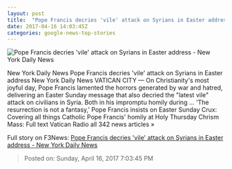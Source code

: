 ```yaml
---
layout: post
title:  "Pope Francis decries 'vile' attack on Syrians in Easter address - New York Daily News"
date: 2017-04-16 14:03:45Z
categories: google-news-top-stories
---
```


![Pope Francis decries 'vile' attack on Syrians in Easter address - New York Daily News](http://assets.nydailynews.com/polopoly_fs/1.3061383.1492346726!/img/httpImage/image._gen/derivatives/landscape_1200/vatican-pope-easter-29339-jpg.)

New York Daily News Pope Francis decries 'vile' attack on Syrians in Easter address New York Daily News VATICAN CITY — On Christianity's most joyful day, Pope Francis lamented the horrors generated by war and hatred, delivering an Easter Sunday message that also decried the "latest vile" attack on civilians in Syria. Both in his impromptu homily during ... 'The resurrection is not a fantasy,' Pope Francis insists on Easter Sunday Crux: Covering all things Catholic Pope Francis' homily at Holy Thursday Chrism Mass: Full text Vatican Radio all 342 news articles »


Full story on F3News: [Pope Francis decries 'vile' attack on Syrians in Easter address - New York Daily News](http://www.f3nws.com/n/euGYPD)

> Posted on: Sunday, April 16, 2017 7:03:45 PM
